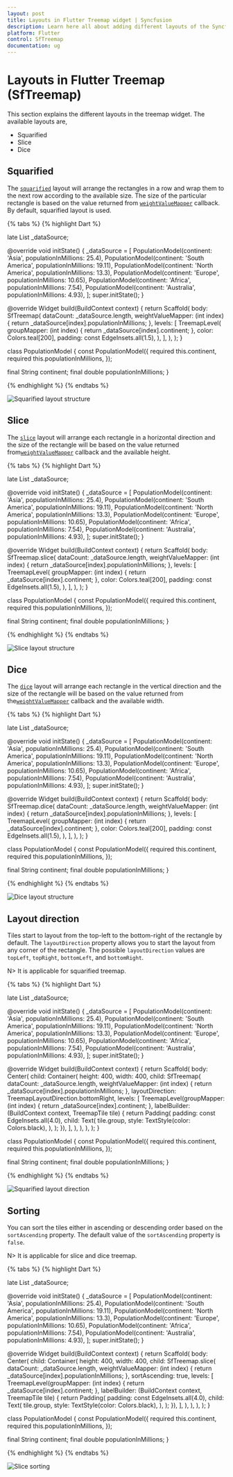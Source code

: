 ```yaml
---
layout: post
title: Layouts in Flutter Treemap widget | Syncfusion
description: Learn here all about adding different layouts of the Syncfusion Flutter Treemap (SfTreemap) widget and more.
platform: Flutter
control: SfTreemap
documentation: ug
---
```


# Layouts in Flutter Treemap (SfTreemap)

This section explains the different layouts in the treemap widget. The available layouts are,

* Squarified
* Slice
* Dice

## Squarified

The [`squarified`](https://pub.dev/documentation/syncfusion_flutter_treemap/latest/treemap/SfTreemap/SfTreemap.html) layout will arrange the rectangles in a row and wrap them to the next row according to the available size. The size of the particular rectangle is based on the value returned from [`weightValueMapper`](https://pub.dev/documentation/syncfusion_flutter_treemap/latest/treemap/SfTreemap/weightValueMapper.html) callback. By default, squarified layout is used.

{% tabs %}
{% highlight Dart %}

late List<PopulationModel> _dataSource;

@override
void initState() {
   _dataSource = <PopulationModel>[
      PopulationModel(continent: 'Asia', populationInMillions: 25.4),
      PopulationModel(continent: 'South America', populationInMillions: 19.11),
      PopulationModel(continent: 'North America', populationInMillions: 13.3),
      PopulationModel(continent: 'Europe', populationInMillions: 10.65),
      PopulationModel(continent: 'Africa', populationInMillions: 7.54),
      PopulationModel(continent: 'Australia', populationInMillions: 4.93),
   ];
   super.initState();
}

@override
Widget build(BuildContext context) {
  return Scaffold(
     body: SfTreemap(
        dataCount: _dataSource.length,
        weightValueMapper: (int index) {
          return _dataSource[index].populationInMillions;
        },
        levels: [
          TreemapLevel(
            groupMapper: (int index) {
              return _dataSource[index].continent;
            },
            color: Colors.teal[200],
            padding: const EdgeInsets.all(1.5),
          ),
        ],
      ),
   );
}

class PopulationModel {
  const PopulationModel({
    required this.continent,
    required this.populationInMillions,
  });

  final String continent;
  final double populationInMillions;
}

{% endhighlight %}
{% endtabs %}

![Squarified layout structure](images/layout/squarified-layout.png)

## Slice

The [`slice`](https://pub.dev/documentation/syncfusion_flutter_treemap/latest/treemap/SfTreemap/SfTreemap.slice.html) layout will arrange each rectangle in a horizontal direction and the size of the rectangle will be based on the value returned from[`weightValueMapper`](https://pub.dev/documentation/syncfusion_flutter_treemap/latest/treemap/SfTreemap/weightValueMapper.html) callback and the available height.

{% tabs %}
{% highlight Dart %}

late List<PopulationModel> _dataSource;

@override
void initState() {
   _dataSource = <PopulationModel>[
      PopulationModel(continent: 'Asia', populationInMillions: 25.4),
      PopulationModel(continent: 'South America', populationInMillions: 19.11),
      PopulationModel(continent: 'North America', populationInMillions: 13.3),
      PopulationModel(continent: 'Europe', populationInMillions: 10.65),
      PopulationModel(continent: 'Africa', populationInMillions: 7.54),
      PopulationModel(continent: 'Australia', populationInMillions: 4.93),
   ];
   super.initState();
}

@override
Widget build(BuildContext context) {
  return Scaffold(
     body: SfTreemap.slice(
        dataCount: _dataSource.length,
        weightValueMapper: (int index) {
          return _dataSource[index].populationInMillions;
        },
        levels: [
          TreemapLevel(
            groupMapper: (int index) {
              return _dataSource[index].continent;
            },
            color: Colors.teal[200],
            padding: const EdgeInsets.all(1.5),
          ),
        ],
      ),
   );
}

class PopulationModel {
  const PopulationModel({
    required this.continent,
    required this.populationInMillions,
  });

  final String continent;
  final double populationInMillions;
}

{% endhighlight %}
{% endtabs %}

![Slice layout structure](images/layout/slice-layout.png)

## Dice

The [`dice`](https://pub.dev/documentation/syncfusion_flutter_treemap/latest/treemap/SfTreemap/SfTreemap.dice.html) layout will arrange each rectangle in the vertical direction and the size of the rectangle will be based on the value returned from the[`weightValueMapper`](https://pub.dev/documentation/syncfusion_flutter_treemap/latest/treemap/SfTreemap/weightValueMapper.html) callback and the available width.

{% tabs %}
{% highlight Dart %}

late List<PopulationModel> _dataSource;

@override
void initState() {
   _dataSource = <PopulationModel>[
      PopulationModel(continent: 'Asia', populationInMillions: 25.4),
      PopulationModel(continent: 'South America', populationInMillions: 19.11),
      PopulationModel(continent: 'North America', populationInMillions: 13.3),
      PopulationModel(continent: 'Europe', populationInMillions: 10.65),
      PopulationModel(continent: 'Africa', populationInMillions: 7.54),
      PopulationModel(continent: 'Australia', populationInMillions: 4.93),
   ];
   super.initState();
}

@override
Widget build(BuildContext context) {
  return Scaffold(
     body: SfTreemap.dice(
        dataCount: _dataSource.length,
        weightValueMapper: (int index) {
          return _dataSource[index].populationInMillions;
        },
        levels: [
          TreemapLevel(
            groupMapper: (int index) {
              return _dataSource[index].continent;
            },
            color: Colors.teal[200],
            padding: const EdgeInsets.all(1.5),
          ),
        ],
      ),
   );
}

class PopulationModel {
  const PopulationModel({
    required this.continent,
    required this.populationInMillions,
  });

  final String continent;
  final double populationInMillions;
}

{% endhighlight %}
{% endtabs %}

![Dice layout structure](images/layout/dice-layout.png)

## Layout direction

Tiles start to layout from the top-left to the bottom-right of the rectangle by default. The `layoutDirection` property allows you to start the layout from any corner of the rectangle. The possible `layoutDirection` values are `topLeft`, `topRight`, `bottomLeft`, and `bottomRight`.

N> It is applicable for squarified treemap.

{% tabs %}
{% highlight Dart %}

late List<PopulationModel> _dataSource;

@override
void initState() {
   _dataSource = <PopulationModel>[
      PopulationModel(continent: 'Asia', populationInMillions: 25.4),
      PopulationModel(continent: 'South America', populationInMillions: 19.11),
      PopulationModel(continent: 'North America', populationInMillions: 13.3),
      PopulationModel(continent: 'Europe', populationInMillions: 10.65),
      PopulationModel(continent: 'Africa', populationInMillions: 7.54),
      PopulationModel(continent: 'Australia', populationInMillions: 4.93),
   ];
   super.initState();
}

@override
Widget build(BuildContext context) {
  return Scaffold(
     body: Center(
        child: Container(
          height: 400,
          width: 400,
          child: SfTreemap(
            dataCount: _dataSource.length,
            weightValueMapper: (int index) {
              return _dataSource[index].populationInMillions;
            },
            layoutDirection: TreemapLayoutDirection.bottomRight,
            levels: [
              TreemapLevel(groupMapper: (int index) {
                return _dataSource[index].continent;
              }, labelBuilder: (BuildContext context, TreemapTile tile) {
                return Padding(
                  padding: const EdgeInsets.all(4.0),
                  child: Text(
                    tile.group,
                    style: TextStyle(color: Colors.black),
                  ),
                );
              }),
            ],
          ),
        ),
     ),
  );
}

class PopulationModel {
  const PopulationModel({
    required this.continent,
    required this.populationInMillions,
  });

  final String continent;
  final double populationInMillions;
}

{% endhighlight %}
{% endtabs %}

![Squarified layout direction](images/layout/squarified-layout-direction.png)

## Sorting

You can sort the tiles either in ascending or descending order based on the `sortAscending` property. The default value of the `sortAscending` property is `false`.

N> It is applicable for slice and dice treemap.

{% tabs %}
{% highlight Dart %}

late List<PopulationModel> _dataSource;

@override
void initState() {
   _dataSource = <PopulationModel>[
      PopulationModel(continent: 'Asia', populationInMillions: 25.4),
      PopulationModel(continent: 'South America', populationInMillions: 19.11),
      PopulationModel(continent: 'North America', populationInMillions: 13.3),
      PopulationModel(continent: 'Europe', populationInMillions: 10.65),
      PopulationModel(continent: 'Africa', populationInMillions: 7.54),
      PopulationModel(continent: 'Australia', populationInMillions: 4.93),
   ];
   super.initState();
}

@override
Widget build(BuildContext context) {
  return Scaffold(
     body: Center(
        child: Container(
          height: 400,
          width: 400,
          child: SfTreemap.slice(
            dataCount: _dataSource.length,
            weightValueMapper: (int index) {
              return _dataSource[index].populationInMillions;
            },
            sortAscending: true,
            levels: [
              TreemapLevel(groupMapper: (int index) {
                return _dataSource[index].continent;
              }, labelBuilder: (BuildContext context, TreemapTile tile) {
                return Padding(
                  padding: const EdgeInsets.all(4.0),
                  child: Text(
                    tile.group,
                    style: TextStyle(color: Colors.black),
                  ),
                );
              }),
            ],
          ),
        ),
     ),
  );
}

class PopulationModel {
  const PopulationModel({
    required this.continent,
    required this.populationInMillions,
  });

  final String continent;
  final double populationInMillions;
}

{% endhighlight %}
{% endtabs %}

![Slice sorting](images/layout/slice-sorting.png)
